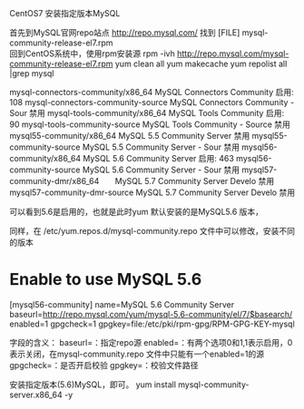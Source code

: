 CentOS7 安装指定版本MySQL

首先到MySQL官网repo站点
http://repo.mysql.com/
找到 [FILE] mysql-community-release-el7.rpm  
回到CentOS系统中，使用rpm安装源
rpm -ivh http://repo.mysql.com/mysql-community-release-el7.rpm
yum clean all
yum makecache
yum repolist all |grep mysql 

mysql-connectors-community/x86_64 MySQL Connectors Community           启用: 108
mysql-connectors-community-source MySQL Connectors Community - Sour 禁用
mysql-tools-community/x86_64          MySQL Tools Community                      启用: 90
mysql-tools-community-source           MySQL Tools Community - Source       禁用
mysql55-community/x86_64               MySQL 5.5 Community Server             禁用
mysql55-community-source                MySQL 5.5 Community Server - Sour  禁用
mysql56-community/x86_64               MySQL 5.6 Community Server             启用: 463
mysql56-community-source                MySQL 5.6 Community Server - Sour  禁用
mysql57-community-dmr/x86_64　　MySQL 5.7 Community Server Develo 禁用
mysql57-community-dmr-source        MySQL 5.7 Community Server Develo 禁用

可以看到5.6是启用的，也就是此时yum 默认安装的是MySQL5.6 版本，

同样，在 /etc/yum.repos.d/mysql-community.repo 文件中可以修改，安装不同的版本

# Enable to use MySQL 5.6
[mysql56-community]
name=MySQL 5.6 Community Server
baseurl=http://repo.mysql.com/yum/mysql-5.6-community/el/7/$basearch/
enabled=1
gpgcheck=1
gpgkey=file:/etc/pki/rpm-gpg/RPM-GPG-KEY-mysql

字段的含义：
baseurl=：指定repo源
enabled=：有两个选项0和1,1表示启用，0表示关闭，在mysql-community.repo 文件中只能有一个enabled=1的源
gpgcheck=：是否开启校验
gpgkey=：校验文件路径

安装指定版本(5.6)MySQL，即可。
yum install mysql-community-server.x86_64 -y